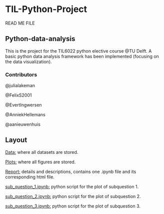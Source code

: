 ﻿# TIL-Python-Project

READ ME FILE

## Python-data-analysis

This is the project for the TIL6022 python elective course @TU Delft. A basic python data analysis framework has been implemented (focusing on the data visualization).

### Contributors

@julialakeman

@FelixS2001

@EvertIngwersen

@AnniekHellemans

@aanieuwenhuis

## Layout

[Data:](https://github.com/EvertIngwersen/TIL-Python-Project/tree/main/data) where all datasets are stored.

[Plots:](https://github.com/EvertIngwersen/TIL-Python-Project/tree/main/plots) where all figures are stored.

[Report:](https://github.com/EvertIngwersen/TIL-Python-Project/blob/main/report/Report_Group_14.ipynb) details and descriptions, contains one .ipynb file and its corresponding html file.

[sub_question_1.ipynb:](https://github.com/EvertIngwersen/TIL-Python-Project/blob/main/code/sub_question_1.ipynb) python script for the plot of subquestion 1.

[sub_question_2.ipynb:](https://github.com/EvertIngwersen/TIL-Python-Project/blob/main/code/sub_question_2.ipynb) python script for the plot of subquestion 2.

[sub_question_3.ipynb:](https://github.com/EvertIngwersen/TIL-Python-Project/blob/main/code/sub_question_3.ipynb) python script for the plot of subquestion 3.
